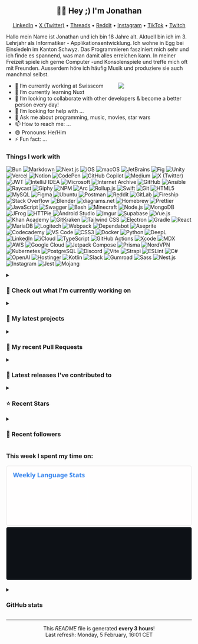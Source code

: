 <h2 align="center">👋🏻 Hey ;) I'm Jonathan</h2>

<p align="center">
  <a href="https://www.linkedin.com/in/jonathan-russ-swisscom">LinkedIn</a> •
  <a href="https://twitter.com/JonathanXD12_">X (Twitter)</a> •
  <a href="https://www.threads.net/@jonathan_russ_">Threads</a> •
  <a href="https://www.reddit.com/user/JonathanXD12">Reddit</a> •
  <a href="https://www.instagram.com/jonathan_russ_">Instagram</a> •
  <a href="https://www.tiktok.com/@jonathan_russ_">TikTok</a> •
  <a href="https://www.twitch.tv/jonathanxd12_">Twitch</a>
</p>

Hallo mein Name ist Jonathan und ich bin 18 Jahre alt. Aktuell bin ich im 3. Lehrjahr als Informatiker - Applikationsentwicklung. Ich wohne in Egg bei Einsiedeln im Kanton Schwyz. Das Programmieren fasziniert mich sehr und ich finde es spannend, was man damit alles erreichen kann. In meiner Freizeit spiele ich gerne Computer -und Konsolenspiele und treffe mich oft mit Freunden. Ausserdem höre ich häufig Musik und produziere sie auch manchmal selbst.

<img
  align="right"
  src="https://user-images.githubusercontent.com/5713670/87202985-820dcb80-c2b6-11ea-9f56-7ec461c497c3.gif"
  width="200"
/>

- 🔭 I’m currently working at Swisscom
- 🌱 I’m currently learning Nuxt
- 👯 I’m looking to collaborate with other developers & become a better person every day!
- 🤔 I’m looking for help with ...
- 💬 Ask me about programming, music, movies, star wars
- 📫 How to reach me: ...
- 😄 Pronouns: He/Him
- ⚡ Fun fact: ...

<h3>Things I work with</h3>
<p>
  <img alt="Bun" src="https://img.shields.io/badge/-Bun-000000?style=flat-square&logo=Bun&logoColor=white" />
  <img alt="Markdown" src="https://img.shields.io/badge/-Markdown-000000?style=flat-square&logo=Markdown&logoColor=white" />
  <img alt="Next.js" src="https://img.shields.io/badge/-Next.js-000000?style=flat-square&logo=Next.js&logoColor=white" />
  <img alt="iOS" src="https://img.shields.io/badge/-iOS-000000?style=flat-square&logo=iOS&logoColor=white" />
  <img alt="macOS" src="https://img.shields.io/badge/-macOS-000000?style=flat-square&logo=macOS&logoColor=white" />
  <img alt="JetBrains" src="https://img.shields.io/badge/-JetBrains-000000?style=flat-square&logo=JetBrains&logoColor=white" />
  <img alt="Fig" src="https://img.shields.io/badge/-Fig-000000?style=flat-square&logo=Fig&logoColor=white" />
  <img alt="Unity" src="https://img.shields.io/badge/-Unity-000000?style=flat-square&logo=Unity&logoColor=white" />
  <img alt="Vercel" src="https://img.shields.io/badge/-Vercel-000000?style=flat-square&logo=Vercel&logoColor=white" />
  <img alt="Notion" src="https://img.shields.io/badge/-Notion-000000?style=flat-square&logo=Notion&logoColor=white" />
  <img alt="CodePen" src="https://img.shields.io/badge/-CodePen-000000?style=flat-square&logo=CodePen&logoColor=white" />
  <img alt="GitHub Copilot" src="https://img.shields.io/badge/-GitHub%20Copilot-000000?style=flat-square&logo=GitHub%20Copilot&logoColor=white" />
  <img alt="Medium" src="https://img.shields.io/badge/-Medium-000000?style=flat-square&logo=Medium&logoColor=white" />
  <img alt="X (Twitter)" src="https://img.shields.io/badge/-X%20%28Twitter%29-000000?style=flat-square&logo=X&logoColor=white" />
  <img alt="JWT" src="https://img.shields.io/badge/-JWT-000000?style=flat-square&logo=JSON%20Web%20Tokens&logoColor=white" />
  <img alt="IntelliJ IDEA" src="https://img.shields.io/badge/-IntelliJ%20IDEA-000000?style=flat-square&logo=IntelliJ%20IDEA&logoColor=white" />
  <img alt="Microsoft" src="https://img.shields.io/badge/-Microsoft-5E5E5E?style=flat-square&logo=Microsoft&logoColor=white" />
  <img alt="Internet Archive" src="https://img.shields.io/badge/-Internet%20Archive-666666?style=flat-square&logo=Internet%20Archive&logoColor=white" />
  <img alt="GitHub" src="https://img.shields.io/badge/-GitHub-181717?style=flat-square&logo=GitHub&logoColor=white" />
  <img alt="Ansible" src="https://img.shields.io/badge/-Ansible-EE0000?style=flat-square&logo=Ansible&logoColor=white" />
  <img alt="Raycast" src="https://img.shields.io/badge/-Raycast-FF6363?style=flat-square&logo=Raycast&logoColor=white" />
  <img alt="Giphy" src="https://img.shields.io/badge/-Giphy-FF6666?style=flat-square&logo=Giphy&logoColor=white" />
  <img alt="NPM" src="https://img.shields.io/badge/-NPM-CB3837?style=flat-square&logo=npm&logoColor=white" />
  <img alt="Arc" src="https://img.shields.io/badge/-Arc-FCBFBD?style=flat-square&logo=Arc&logoColor=black" />
  <img alt="Rollup.js" src="https://img.shields.io/badge/-Rollup.js-EC4A3F?style=flat-square&logo=Rollup.js&logoColor=white" />
  <img alt="Swift" src="https://img.shields.io/badge/-Swift-F05138?style=flat-square&logo=Swift&logoColor=white" />
  <img alt="Git" src="https://img.shields.io/badge/-Git-F05032?style=flat-square&logo=Git&logoColor=white" />
  <img alt="HTML5" src="https://img.shields.io/badge/-HTML5-E34F26?style=flat-square&logo=HTML5&logoColor=white" />
  <img alt="MySQL" src="https://img.shields.io/badge/-MySQL-E34F26?style=flat-square&logo=MySQL&logoColor=white" />
  <img alt="Figma" src="https://img.shields.io/badge/-Figma-F24E1E?style=flat-square&logo=Figma&logoColor=white" />
  <img alt="Ubuntu" src="https://img.shields.io/badge/-Ubuntu-E95420?style=flat-square&logo=Ubuntu&logoColor=white" />
  <img alt="Postman" src="https://img.shields.io/badge/-Postman-FF6C37?style=flat-square&logo=Postman&logoColor=white" />
  <img alt="Reddit" src="https://img.shields.io/badge/-Reddit-FF4500?style=flat-square&logo=Reddit&logoColor=white" />
  <img alt="GitLab" src="https://img.shields.io/badge/-GitLab-FC6D26?style=flat-square&logo=GitLab&logoColor=white" />
  <img alt="Fireship" src="https://img.shields.io/badge/-Fireship-EB844E?style=flat-square&logo=Fireship&logoColor=white" />
  <img alt="Stack Overflow" src="https://img.shields.io/badge/-Stack%20Overflow-F58025?style=flat-square&logo=Stack%20Overflow&logoColor=white" />
  <img alt="Blender" src="https://img.shields.io/badge/-Blender-E87D0D?style=flat-square&logo=Blender&logoColor=white" />
  <img alt="diagrams.net" src="https://img.shields.io/badge/-diagrams.net-F08705?style=flat-square&logo=diagrams.net&logoColor=white" />
  <img alt="Homebrew" src="https://img.shields.io/badge/-Homebrew-FBB040?style=flat-square&logo=Homebrew&logoColor=black" />
  <img alt="Prettier" src="https://img.shields.io/badge/-Prettier-F7B93E?style=flat-square&logo=Prettier&logoColor=black" />
  <img alt="JavaScript" src="https://img.shields.io/badge/-JavaScript-F7DF1E?style=flat-square&logo=JavaScript&logoColor=black" />
  <img alt="Swagger" src="https://img.shields.io/badge/-Swagger-85EA2D?style=flat-square&logo=Swagger&logoColor=black" />
  <img alt="Bash" src="https://img.shields.io/badge/-Bash-4EAA25?style=flat-square&logo=GNU%20Bash&logoColor=white" />
  <img alt="Minecraft" src="https://img.shields.io/badge/-Minecraft-3C8527?style=flat-square&logo=Minecraft&logoColor=white" />
  <img alt="Node.js" src="https://img.shields.io/badge/-Node.js-339933?style=flat-square&logo=Node.js&logoColor=white" />
  <img alt="MongoDB" src="https://img.shields.io/badge/-MongoDB-47A248?style=flat-square&logo=MongoDB&logoColor=white" />
  <img alt="JFrog" src="https://img.shields.io/badge/-JFrog-40BE46?style=flat-square&logo=JFrog&logoColor=white" />
  <img alt="HTTPie" src="https://img.shields.io/badge/-HTTPie-73DC8C?style=flat-square&logo=HTTPie&logoColor=black" />
  <img alt="Android Studio" src="https://img.shields.io/badge/-Android%20Studio-3DDC84?style=flat-square&logo=Android%20Studio&logoColor=white" />
  <img alt="Imgur" src="https://img.shields.io/badge/-Imgur-1BB76E?style=flat-square&logo=Imgur&logoColor=white" />
  <img alt="Supabase" src="https://img.shields.io/badge/-Supabase-3FCF8E?style=flat-square&logo=Supabase&logoColor=white" />
  <img alt="Vue.js" src="https://img.shields.io/badge/-Vue.js-4FC08D?style=flat-square&logo=Vue.js&logoColor=white" />
  <img alt="Khan Academy" src="https://img.shields.io/badge/-Khan%20Academy-14BF96?style=flat-square&logo=Khan%20Academy&logoColor=white" />
  <img alt="GitKraken" src="https://img.shields.io/badge/-GitKraken-179287?style=flat-square&logo=GitKraken&logoColor=white" />
  <img alt="Tailwind CSS" src="https://img.shields.io/badge/-Tailwind%20CSS-06B6D4?style=flat-square&logo=Tailwind%20CSS&logoColor=white" />
  <img alt="Electron" src="https://img.shields.io/badge/-Electron-47848F?style=flat-square&logo=Electron&logoColor=white" />
  <img alt="Gradle" src="https://img.shields.io/badge/-Gradle-02303A?style=flat-square&logo=Gradle&logoColor=white" />
  <img alt="React" src="https://img.shields.io/badge/-React-61DAFB?style=flat-square&logo=React&logoColor=black" />
  <img alt="MariaDB" src="https://img.shields.io/badge/-MariaDB-003545?style=flat-square&logo=MariaDB&logoColor=white" />
  <img alt="Logitech" src="https://img.shields.io/badge/-Logitech-00B8FC?style=flat-square&logo=Logitech&logoColor=white" />
  <img alt="Webpack" src="https://img.shields.io/badge/-Webpack-8DD6F9?style=flat-square&logo=Webpack&logoColor=black" />
  <img alt="Dependabot" src="https://img.shields.io/badge/-Dependabot-025E8C?style=flat-square&logo=Dependabot&logoColor=white" />
  <img alt="Aseprite" src="https://img.shields.io/badge/-Aseprite-7D929E?style=flat-square&logo=Aseprite&logoColor=white" />
  <img alt="Codecademy" src="https://img.shields.io/badge/-Codecademy-1F4056?style=flat-square&logo=Codecademy&logoColor=white" />
  <img alt="VS Code" src="https://img.shields.io/badge/-VS%20Code-007ACC?style=flat-square&logo=Visual%20Studio%20Code&logoColor=white" />
  <img alt="CSS3" src="https://img.shields.io/badge/-CSS3-1572B6?style=flat-square&logo=CSS3&logoColor=white" />
  <img alt="Docker" src="https://img.shields.io/badge/-Docker-2496ED?style=flat-square&logo=Docker&logoColor=white" />
  <img alt="Python" src="https://img.shields.io/badge/-Python-3776AB?style=flat-square&logo=Python&logoColor=white" />
  <img alt="DeepL" src="https://img.shields.io/badge/-DeepL-0F2B46?style=flat-square&logo=DeepL&logoColor=white" />
  <img alt="LinkedIn" src="https://img.shields.io/badge/-LinkedIn-0A66C2?style=flat-square&logo=LinkedIn&logoColor=white" />
  <img alt="iCloud" src="https://img.shields.io/badge/-iCloud-3693F3?style=flat-square&logo=iCloud&logoColor=white" />
  <img alt="TypeScript" src="https://img.shields.io/badge/-TypeScript-3178C6?style=flat-square&logo=TypeScript&logoColor=white" />
  <img alt="GitHub Actions" src="https://img.shields.io/badge/-GitHub%20Actions-2088FF?style=flat-square&logo=GitHub%20Actions&logoColor=white" />
  <img alt="Xcode" src="https://img.shields.io/badge/-Xcode-147EFB?style=flat-square&logo=Xcode&logoColor=white" />
  <img alt="MDX" src="https://img.shields.io/badge/-MDX-1B1F24?style=flat-square&logo=MDX&logoColor=white" />
  <img alt="AWS" src="https://img.shields.io/badge/-AWS-232F3E?style=flat-square&logo=Amazon%20Web%20Services&logoColor=white" />
  <img alt="Google Cloud" src="https://img.shields.io/badge/-Google%20Cloud-4285F4?style=flat-square&logo=Google%20Cloud&logoColor=white" />
  <img alt="Jetpack Compose" src="https://img.shields.io/badge/-Jetpack%20Compose-4285F4?style=flat-square&logo=Jetpack%20Compose&logoColor=white" />
  <img alt="Prisma" src="https://img.shields.io/badge/-Prisma-2D3748?style=flat-square&logo=Prisma&logoColor=white" />
  <img alt="NordVPN" src="https://img.shields.io/badge/-NordVPN-4687FF?style=flat-square&logo=NordVPN&logoColor=white" />
  <img alt="Kubernetes" src="https://img.shields.io/badge/-Kubernetes-326CE5?style=flat-square&logo=Kubernetes&logoColor=white" />
  <img alt="PostgreSQL" src="https://img.shields.io/badge/-PostgreSQL-4169E1?style=flat-square&logo=PostgreSQL&logoColor=white" />
  <img alt="Discord" src="https://img.shields.io/badge/-Discord-5865F2?style=flat-square&logo=Discord&logoColor=white" />
  <img alt="Vite" src="https://img.shields.io/badge/-Vite-646CFF?style=flat-square&logo=Vite&logoColor=white" />
  <img alt="Strapi" src="https://img.shields.io/badge/-Strapi-4945FF?style=flat-square&logo=Strapi&logoColor=white" />
  <img alt="ESLint" src="https://img.shields.io/badge/-ESLint-4B32C3?style=flat-square&logo=ESLint&logoColor=white" />
  <img alt="C#" src="https://img.shields.io/badge/-C%23-512BD4?style=flat-square&logo=C%23&logoColor=white" />
  <img alt="OpenAI" src="https://img.shields.io/badge/-OpenAI-412991?style=flat-square&logo=OpenAI&logoColor=white" />
  <img alt="Hostinger" src="https://img.shields.io/badge/-Hostinger-673DE6?style=flat-square&logo=Hostinger&logoColor=white" />
  <img alt="Kotlin" src="https://img.shields.io/badge/-Kotlin-7F52FF?style=flat-square&logo=Kotlin&logoColor=white" />
  <img alt="Slack" src="https://img.shields.io/badge/-Slack-4A154B?style=flat-square&logo=Slack&logoColor=white" />
  <img alt="Gumroad" src="https://img.shields.io/badge/-Gumroad-FF90E8?style=flat-square&logo=Gumroad&logoColor=black" />
  <img alt="Sass" src="https://img.shields.io/badge/-Sass-CC6699?style=flat-square&logo=Sass&logoColor=white" />
  <img alt="Nest.js" src="https://img.shields.io/badge/-Nest.js-E0234E?style=flat-square&logo=NestJS&logoColor=white" />
  <img alt="Instagram" src="https://img.shields.io/badge/-Instagram-E4405F?style=flat-square&logo=Instagram&logoColor=white" />
  <img alt="Jest" src="https://img.shields.io/badge/-Jest-C21325?style=flat-square&logo=Jest&logoColor=white" />
  <img alt="Mojang" src="https://img.shields.io/badge/-Mojang-EF323D?style=flat-square&logo=Mojang%20Studios&logoColor=white" />
</p>

<details>
  <summary><h3>👷 Check out what I'm currently working on</h3></summary>
  <ul>
    
    <li>
      <a href="https://github.com/Emilijan08/Online-Shop-Frontend">Emilijan08/Online-Shop-Frontend</a> - 
    </li>
    
    <li>
      <a href="https://github.com/Emilijan08/Online-Shop-Backend">Emilijan08/Online-Shop-Backend</a> - 
    </li>
    
    <li>
      <a href="https://github.com/JonathanXDR/Atom-Blog">JonathanXDR/Atom-Blog</a> - 📖 Blog for Atom, the hackable text editor.
    </li>
    
    <li>
      <a href="https://github.com/JonathanXDR/Atom">JonathanXDR/Atom</a> - A recreation of the Atom.io website using Next.js, preserving its design and content as it was on December 15, 2022, the official sunset date of the Atom project.
    </li>
    
    <li>
      <a href="https://github.com/JonathanXDR/Dotfiles">JonathanXDR/Dotfiles</a> - My dotfiles
    </li>
    
  </ul>
</details>

<details>
  <summary><h3>🌱 My latest projects</h3></summary>
  <ul>
    
    <li><a href="https://github.com/JonathanXDR/Atom-Blog">JonathanXDR/Atom-Blog</a> - 📖 Blog for Atom, the hackable text editor.</li>
    
    <li><a href="https://github.com/JonathanXDR/M323">JonathanXDR/M323</a> - Funktional programmieren</li>
    
    <li><a href="https://github.com/JonathanXDR/ICT-Regional-Championships-2024-Prep-Tasks-Trade-17">JonathanXDR/ICT-Regional-Championships-2024-Prep-Tasks-Trade-17</a> - </li>
    
    <li><a href="https://github.com/JonathanXDR/M183">JonathanXDR/M183</a> - Applikationssicherheit implementieren</li>
    
    <li><a href="https://github.com/JonathanXDR/UEK-335">JonathanXDR/UEK-335</a> - Mobile-Applikation realisieren</li>
    
  </ul>
</details>

<details>
  <summary><h3>🔨 My recent Pull Requests</h3></summary>
  <ul>
    
    <li>
      <a href="https://github.com/JonathanXDR/Memory/pull/8">[Snyk] Upgrade vue from 3.4.25 to 3.4.26</a> on
      <a href="https://github.com/JonathanXDR/Memory">JonathanXDR/Memory</a>
    </li>
    
    <li>
      <a href="https://github.com/JonathanXDR/Atom/pull/25">[Snyk] Fix for 6 vulnerabilities</a> on
      <a href="https://github.com/JonathanXDR/Atom">JonathanXDR/Atom</a>
    </li>
    
    <li>
      <a href="https://github.com/JonathanXDR/Note-Library-Backend/pull/14">[Snyk] Upgrade @prisma/client from 5.12.1 to 5.13.0</a> on
      <a href="https://github.com/JonathanXDR/Note-Library-Backend">JonathanXDR/Note-Library-Backend</a>
    </li>
    
    <li>
      <a href="https://github.com/JonathanXDR/Atom/pull/24">[Snyk] Security upgrade next from 14.1.0 to 14.1.1</a> on
      <a href="https://github.com/JonathanXDR/Atom">JonathanXDR/Atom</a>
    </li>
    
    <li>
      <a href="https://github.com/JonathanXDR/Note-Library-Backend/pull/13">[Snyk] Upgrade: @nestjs/common, @nestjs/core, @nestjs/platform-express</a> on
      <a href="https://github.com/JonathanXDR/Note-Library-Backend">JonathanXDR/Note-Library-Backend</a>
    </li>
    
  </ul>
</details>

<details>
  <summary><h3>🔭 Latest releases I've contributed to</h3></summary>
  <ul>
    
    <li>
      <a href="https://github.com/JonathanXDR/Application-Website-Frontend">JonathanXDR/Application-Website-Frontend</a> [`v2.2.6`](https://github.com/JonathanXDR/Application-Website-Frontend/releases/tag/v2.2.6) - My Personal Website
    </li>
    
    <li>
      <a href="https://github.com/Homebrew/homebrew-cask">Homebrew/homebrew-cask</a> [`v0.60.1`](https://github.com/Homebrew/homebrew-cask/releases/tag/v0.60.1) - 🍻 A CLI workflow for the administration of macOS applications distributed as binaries
    </li>
    
  </ul>
</details>

<details>
  <summary><h3>⭐ Recent Stars</h3></summary>
  <ul>
    
    <li>
      <a href="https://github.com/pwndoc/pwndoc">pwndoc/pwndoc</a> - Pentest Report Generator
    </li>
    
    <li>
      <a href="https://github.com/standard/eslint-config-standard">standard/eslint-config-standard</a> - ESLint Config for JavaScript Standard Style
    </li>
    
    <li>
      <a href="https://github.com/omondi8399/Github-Clone">omondi8399/Github-Clone</a> - This is a comprehensive Next.js GitHub Homepage template that incorporates powerful and popular web development libraries and practices. Developed using Next.js, Tailwind CSS, Framer Motion, and React String,
    </li>
    
    <li>
      <a href="https://github.com/mukulrajpoot262610/gist-clone">mukulrajpoot262610/gist-clone</a> - 
    </li>
    
    <li>
      <a href="https://github.com/Fredkiss3/gh-next">Fredkiss3/gh-next</a> - A minimal Github clone built on nextjs app router.
    </li>
    
  </ul>
</details>

<details>
  <summary><h3>💖 Recent followers</h3></summary>
  <ul>
    
    <li><a href="https://github.com/Emilijan08">**@Emilijan08**</a></li>
    
    <li><a href="https://github.com/Juzuvli">**@Juzuvli**</a></li>
    
    <li><a href="https://github.com/george0st">**@george0st**</a></li>
    
    <li><a href="https://github.com/simylein">**@simylein**</a></li>
    
    <li><a href="https://github.com/Maxi03milian">**@Maxi03milian**</a></li>
    
  </ul>
</details>

<h3>This week I spent my time on:</h3>







![light](https://raw.githubusercontent.com/JonathanXDR/JonathanXDR/main/images/wakatime_weekly_language_stats.svg#gh-light-mode-only)
![dark](https://raw.githubusercontent.com/JonathanXDR/JonathanXDR/main/images/wakatime_weekly_language_stats_black.svg#gh-dark-mode-only)

<details>
  <summary><h3>GitHub stats</h3></summary>

  <picture>
    <source
      srcset="
        https://github-readme-stats.vercel.app/api?username=jonathanxdr&show_icons=true&show=reviews,discussions_started,discussions_answered,prs_merged,prs_merged_percentage&theme=dark#gh-light-dark-only
      "
    />
    <source
      srcset="
        https://github-readme-stats.vercel.app/api?username=jonathanxdr&show_icons=true&show=reviews,discussions_started,discussions_answered,prs_merged,prs_merged_percentage&theme=light#gh-light-mode-only
      "
    />
    <img
      src="https://github-readme-stats.vercel.app/api?username=jonathanxdr&show_icons=true&show=reviews,discussions_started,discussions_answered,prs_merged,prs_merged_percentage"
    />
  </picture>

  <picture>
    <source
      srcset="
        https://github-readme-stats.vercel.app/api/top-langs/?username=jonathanxdr&layout=compact&theme=dark#gh-light-dark-only
      "
    />
    <source
      srcset="
        https://github-readme-stats.vercel.app/api/top-langs/?username=jonathanxdr&layout=compact&theme=light#gh-light-mode-only
      "
    />
    <img
      src="https://github-readme-stats.vercel.app/api/top-langs/?username=jonathanxdr&layout=compact"
    />
  </picture>
</details>

---

<p align="center">
  This <i>README</i> file is generated <b>every 3 hours</b>!<br />Last refresh:
  Monday, 5 February, 16:01 CET<br />
</p>
